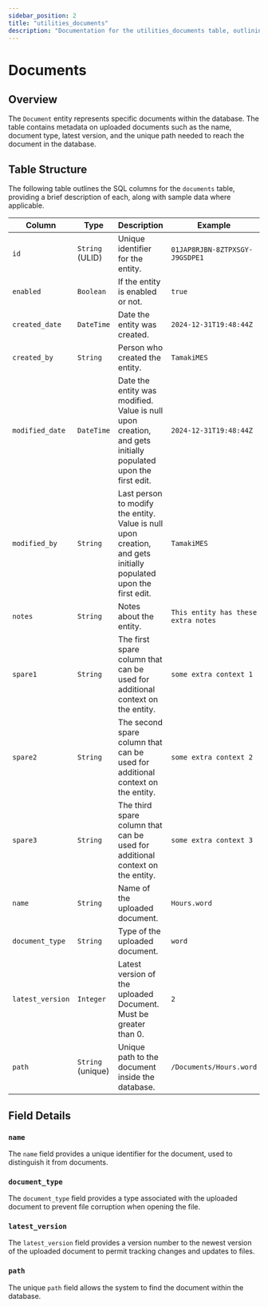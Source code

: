 ```yaml
---
sidebar_position: 2
title: "utilities_documents"
description: "Documentation for the utilities_documents table, outlining its columns and structure."
---
```


# Documents

## Overview

The `Document` entity represents specific documents within the database. The table contains metadata on uploaded documents
such as the name, document type, latest version, and the unique path needed to reach the document in the database.

## Table Structure

The following table outlines the SQL columns for the `documents` table, providing a brief description of each,
along with sample data where applicable.

| Column           | Type              | Description                                                                                                      | Example                             |
|------------------|-------------------|------------------------------------------------------------------------------------------------------------------|-------------------------------------|
| `id`             | `String` (ULID)   | Unique identifier for the entity.                                                                                | `01JAP8RJBN-8ZTPXSGY-J9GSDPE1`      |
| `enabled`        | `Boolean`         | If the entity is enabled or not.                                                                                 | `true`                              |
| `created_date`   | `DateTime`        | Date the entity was created.                                                                                     | `2024-12-31T19:48:44Z`              |
| `created_by`     | `String`          | Person who created the entity.                                                                                   | `TamakiMES`                         |
| `modified_date`  | `DateTime`        | Date the entity was modified. Value is null upon creation, and gets initially populated upon the first edit.     | `2024-12-31T19:48:44Z`              |
| `modified_by`    | `String`          | Last person to modify the entity. Value is null upon creation, and gets initially populated upon the first edit. | `TamakiMES`                         |
| `notes`          | `String`          | Notes about the entity.                                                                                          | `This entity has these extra notes` |
| `spare1`         | `String`          | The first spare column that can be used for additional context on the entity.                                    | `some extra context 1`              |
| `spare2`         | `String`          | The second spare column that can be used for additional context on the entity.                                   | `some extra context 2`              |
| `spare3`         | `String`          | The third spare column that can be used for additional context on the entity.                                    | `some extra context 3`              |
| `name`           | `String`          | Name of the uploaded document.                                                                                   | `Hours.word`                        |
| `document_type`  | `String`          | Type of the uploaded document.                                                                                   | `word`                              |
| `latest_version` | `Integer`         | Latest version of the uploaded Document. Must be greater than 0.                                                 | `2`                                 |
| `path`           | `String` (unique) | Unique path to the document inside the database.                                                                 | `/Documents/Hours.word`             |

## Field Details

### `name`

The `name` field provides a unique identifier for the document, used to distinguish it from documents.

### `document_type`

The `document_type` field provides a type associated with the uploaded document to prevent file corruption
when opening the file.

### `latest_version`

The `latest_version` field provides a version number to the newest version of the uploaded document to
permit tracking changes and updates to files.

### `path`

The unique `path` field allows the system to find the document within the database.
